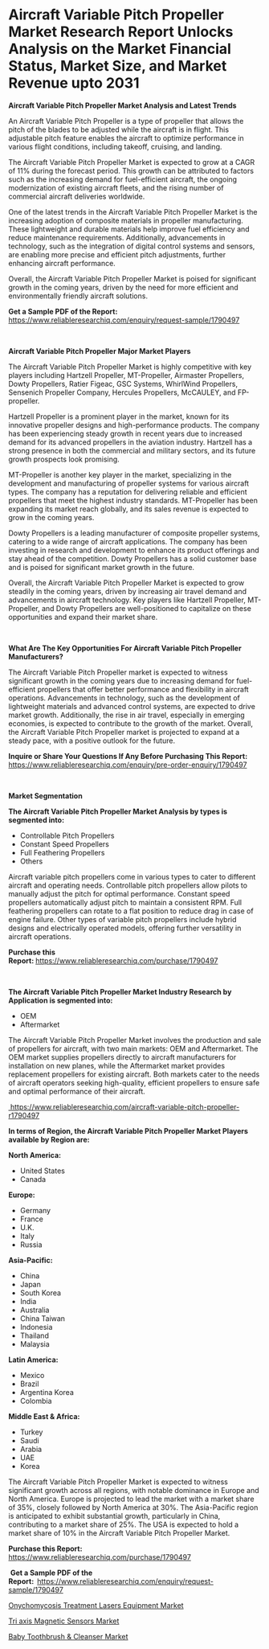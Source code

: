 <p><h1>Aircraft Variable Pitch Propeller Market Research Report Unlocks Analysis on the Market Financial Status, Market Size, and Market Revenue upto 2031</h1></p><p><strong>Aircraft Variable Pitch Propeller Market Analysis and Latest Trends</strong></p>
<p><p>An Aircraft Variable Pitch Propeller is a type of propeller that allows the pitch of the blades to be adjusted while the aircraft is in flight. This adjustable pitch feature enables the aircraft to optimize performance in various flight conditions, including takeoff, cruising, and landing. </p><p>The Aircraft Variable Pitch Propeller Market is expected to grow at a CAGR of 11% during the forecast period. This growth can be attributed to factors such as the increasing demand for fuel-efficient aircraft, the ongoing modernization of existing aircraft fleets, and the rising number of commercial aircraft deliveries worldwide. </p><p>One of the latest trends in the Aircraft Variable Pitch Propeller Market is the increasing adoption of composite materials in propeller manufacturing. These lightweight and durable materials help improve fuel efficiency and reduce maintenance requirements. Additionally, advancements in technology, such as the integration of digital control systems and sensors, are enabling more precise and efficient pitch adjustments, further enhancing aircraft performance.</p><p>Overall, the Aircraft Variable Pitch Propeller Market is poised for significant growth in the coming years, driven by the need for more efficient and environmentally friendly aircraft solutions.</p></p>
<p><strong>Get a Sample PDF of the Report:&nbsp;</strong> <a href="https://www.reliableresearchiq.com/enquiry/request-sample/1790497">https://www.reliableresearchiq.com/enquiry/request-sample/1790497</a></p>
<p>&nbsp;</p>
<p><strong>Aircraft Variable Pitch Propeller Major Market Players</strong></p>
<p><p>The Aircraft Variable Pitch Propeller Market is highly competitive with key players including Hartzell Propeller, MT-Propeller, Airmaster Propellers, Dowty Propellers, Ratier Figeac, GSC Systems, WhirlWind Propellers, Sensenich Propeller Company, Hercules Propellers, McCAULEY, and FP-propeller.</p><p>Hartzell Propeller is a prominent player in the market, known for its innovative propeller designs and high-performance products. The company has been experiencing steady growth in recent years due to increased demand for its advanced propellers in the aviation industry. Hartzell has a strong presence in both the commercial and military sectors, and its future growth prospects look promising.</p><p>MT-Propeller is another key player in the market, specializing in the development and manufacturing of propeller systems for various aircraft types. The company has a reputation for delivering reliable and efficient propellers that meet the highest industry standards. MT-Propeller has been expanding its market reach globally, and its sales revenue is expected to grow in the coming years.</p><p>Dowty Propellers is a leading manufacturer of composite propeller systems, catering to a wide range of aircraft applications. The company has been investing in research and development to enhance its product offerings and stay ahead of the competition. Dowty Propellers has a solid customer base and is poised for significant market growth in the future.</p><p>Overall, the Aircraft Variable Pitch Propeller Market is expected to grow steadily in the coming years, driven by increasing air travel demand and advancements in aircraft technology. Key players like Hartzell Propeller, MT-Propeller, and Dowty Propellers are well-positioned to capitalize on these opportunities and expand their market share.</p></p>
<p>&nbsp;</p>
<p><strong>What Are The Key Opportunities For Aircraft Variable Pitch Propeller Manufacturers?</strong></p>
<p><p>The Aircraft Variable Pitch Propeller market is expected to witness significant growth in the coming years due to increasing demand for fuel-efficient propellers that offer better performance and flexibility in aircraft operations. Advancements in technology, such as the development of lightweight materials and advanced control systems, are expected to drive market growth. Additionally, the rise in air travel, especially in emerging economies, is expected to contribute to the growth of the market. Overall, the Aircraft Variable Pitch Propeller market is projected to expand at a steady pace, with a positive outlook for the future.</p></p>
<p><strong>Inquire or Share Your Questions If Any Before Purchasing This Report:</strong> <a href="https://www.reliableresearchiq.com/enquiry/pre-order-enquiry/1790497">https://www.reliableresearchiq.com/enquiry/pre-order-enquiry/1790497</a></p>
<p>&nbsp;</p>
<p><strong>Market Segmentation</strong></p>
<p><strong>The Aircraft Variable Pitch Propeller Market Analysis by types is segmented into:</strong></p>
<p><ul><li>Controllable Pitch Propellers</li><li>Constant Speed Propellers</li><li>Full Feathering Propellers</li><li>Others</li></ul></p>
<p><p>Aircraft variable pitch propellers come in various types to cater to different aircraft and operating needs. Controllable pitch propellers allow pilots to manually adjust the pitch for optimal performance. Constant speed propellers automatically adjust pitch to maintain a consistent RPM. Full feathering propellers can rotate to a flat position to reduce drag in case of engine failure. Other types of variable pitch propellers include hybrid designs and electrically operated models, offering further versatility in aircraft operations.</p></p>
<p><strong>Purchase this Report:&nbsp;</strong><a href="https://www.reliableresearchiq.com/purchase/1790497">https://www.reliableresearchiq.com/purchase/1790497</a></p>
<p>&nbsp;</p>
<p><strong>The Aircraft Variable Pitch Propeller Market Industry Research by Application is segmented into:</strong></p>
<p><ul><li>OEM</li><li>Aftermarket</li></ul></p>
<p><p>The Aircraft Variable Pitch Propeller Market involves the production and sale of propellers for aircraft, with two main markets: OEM and Aftermarket. The OEM market supplies propellers directly to aircraft manufacturers for installation on new planes, while the Aftermarket market provides replacement propellers for existing aircraft. Both markets cater to the needs of aircraft operators seeking high-quality, efficient propellers to ensure safe and optimal performance of their aircraft.</p></p>
<p><a href="https://www.reliableresearchiq.com/aircraft-variable-pitch-propeller-r1790497">&nbsp;https://www.reliableresearchiq.com/aircraft-variable-pitch-propeller-r1790497</a></p>
<p><strong>In terms of Region, the Aircraft Variable Pitch Propeller Market Players available by Region are:</strong></p>
<p>
    <p> <strong> North America: </strong>
        <ul>
            <li>United States</li>
            <li>Canada</li>
        </ul>
        </p> 
    <p> <strong> Europe: </strong>
        <ul>
            <li>Germany</li>
            <li>France</li>
            <li>U.K.</li>
            <li>Italy</li>
            <li>Russia</li>
        </ul>
        </p> 
    <p> <strong> Asia-Pacific: </strong>
        <ul>
            <li>China</li>
            <li>Japan</li>
            <li>South Korea</li>
            <li>India</li>
            <li>Australia</li>
            <li>China Taiwan</li>
            <li>Indonesia</li>
            <li>Thailand</li>
            <li>Malaysia</li>
        </ul>
        </p> 
    <p> <strong> Latin America: </strong>
        <ul>
            <li>Mexico</li>
            <li>Brazil</li>
            <li>Argentina Korea</li>
            <li>Colombia</li>
        </ul>
        </p> 
    <p> <strong> Middle East & Africa: </strong>
        <ul>
            <li>Turkey</li>
            <li>Saudi</li>
            <li>Arabia</li>
            <li>UAE</li>
            <li>Korea</li>
        </ul>
    </p>
    </p>
<p><p>The Aircraft Variable Pitch Propeller Market is expected to witness significant growth across all regions, with notable dominance in Europe and North America. Europe is projected to lead the market with a market share of 35%, closely followed by North America at 30%. The Asia-Pacific region is anticipated to exhibit substantial growth, particularly in China, contributing to a market share of 25%. The USA is expected to hold a market share of 10% in the Aircraft Variable Pitch Propeller Market.</p></p>
<p><strong>Purchase this Report: </strong><a href="https://www.reliableresearchiq.com/purchase/1790497">https://www.reliableresearchiq.com/purchase/1790497</a></p>
<p>&nbsp;<strong>Get a Sample PDF of the Report:&nbsp;&nbsp;</strong><a href="https://www.reliableresearchiq.com/enquiry/request-sample/1790497">https://www.reliableresearchiq.com/enquiry/request-sample/1790497</a></p>
<p><strong></strong></p>
<p><p><a href="https://medium.com/@swilliamn8765/onychomycosis-treatment-lasers-equipment-market-size-growth-and-industry-analysis-by-market-7f45d2006677">Onychomycosis Treatment Lasers Equipment Market</a></p><p><a href="https://medium.com/@orinschowalter/tri-axis-magnetic-sensors-market-a-global-and-regional-analysis-focus-on-end-user-product-and-0135634eec8a">Tri axis Magnetic Sensors Market</a></p><p><a href="https://github.com/Krdamani25/Market-Research-Report-List-1/blob/main/baby-toothbrush-cleanser-market.md">Baby Toothbrush & Cleanser Market</a></p></p>